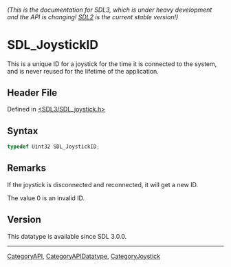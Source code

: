 ###### (This is the documentation for SDL3, which is under heavy development and the API is changing! [SDL2](https://wiki.libsdl.org/SDL2/) is the current stable version!)
# SDL_JoystickID

This is a unique ID for a joystick for the time it is connected to the system, and is never reused for the lifetime of the application.

## Header File

Defined in [<SDL3/SDL_joystick.h>](https://github.com/libsdl-org/SDL/blob/main/include/SDL3/SDL_joystick.h)

## Syntax

```c
typedef Uint32 SDL_JoystickID;
```

## Remarks

If the joystick is disconnected and reconnected, it will get a new ID.

The value 0 is an invalid ID.

## Version

This datatype is available since SDL 3.0.0.

----
[CategoryAPI](CategoryAPI), [CategoryAPIDatatype](CategoryAPIDatatype), [CategoryJoystick](CategoryJoystick)


